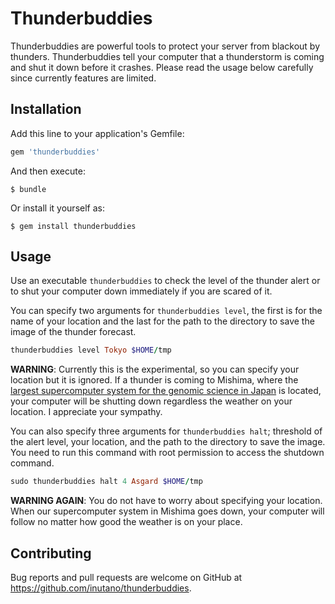 # Thunderbuddies

Thunderbuddies are powerful tools to protect your server from blackout by thunders. Thunderbuddies tell your computer that a thunderstorm is coming and shut it down before it crashes. Please read the usage below carefully since currently features are limited.

## Installation

Add this line to your application's Gemfile:

```ruby
gem 'thunderbuddies'
```

And then execute:

    $ bundle

Or install it yourself as:

    $ gem install thunderbuddies

## Usage

Use an executable `thunderbuddies` to check the level of the thunder alert or to shut your computer down immediately if you are scared of it.

You can specify two arguments for `thunderbuddies level`, the first is for the name of your location and the last for the path to the directory to save the image of the thunder forecast.

```ruby
thunderbuddies level Tokyo $HOME/tmp
```

**WARNING**: Currently this is the experimental, so you can specify your location but it is ignored. If a thunder is coming to Mishima, where the [largest supercomputer system for the genomic science in Japan](http://sc.ddbj.nig.ac.jp/) is located, your computer will be shutting down regardless the weather on your location. I appreciate your sympathy.

You can also specify three arguments for `thunderbuddies halt`; threshold of the alert level, your location, and the path to the directory to save the image. You need to run this command with root permission to access the shutdown command.

```ruby
sudo thunderbuddies halt 4 Asgard $HOME/tmp
```

**WARNING AGAIN**: You do not have to worry about specifying your location. When our supercomputer system in Mishima goes down, your computer will follow no matter how good the weather is on your place. 

## Contributing

Bug reports and pull requests are welcome on GitHub at https://github.com/inutano/thunderbuddies.

